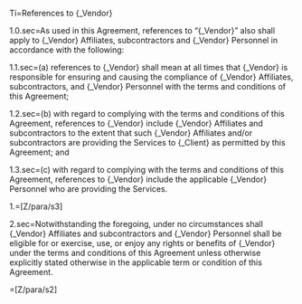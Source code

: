 Ti=References to {_Vendor}

1.0.sec=As used in this Agreement, references to “{_Vendor}” also shall apply to {_Vendor} Affiliates, subcontractors and {_Vendor} Personnel in accordance with the following: 

1.1.sec=(a) references to {_Vendor} shall mean at all times that {_Vendor} is responsible for ensuring and causing the compliance of {_Vendor} Affiliates, subcontractors, and {_Vendor} Personnel with the terms and conditions of this Agreement;

1.2.sec=(b) with regard to complying with the terms and conditions of this Agreement, references to {_Vendor} include {_Vendor} Affiliates and subcontractors to the extent that such {_Vendor} Affiliates and/or subcontractors are providing the Services to {_Client} as permitted by this Agreement; and

1.3.sec=(c) with regard to complying with the terms and conditions of this Agreement, references to {_Vendor} include the applicable {_Vendor} Personnel who are providing the Services.

1.=[Z/para/s3]

2.sec=Notwithstanding the foregoing, under no circumstances shall {_Vendor} Affiliates and subcontractors and {_Vendor} Personnel shall be eligible for or exercise, use, or enjoy any rights or benefits of {_Vendor} under the terms and conditions of this Agreement unless otherwise explicitly stated otherwise in the applicable term or condition of this Agreement.

=[Z/para/s2]
